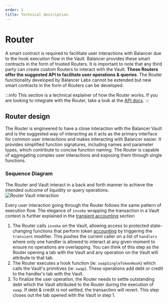 ```yaml
---
order: 1
title: Technical description
---
```


# Router
A smart contract is required to facilitate user interactions with Balancer due to the hook execution flow in the Vault. Balancer provides these smart contracts in the form of trusted Routers. It is important to note that any third party can create custom Routers to interact with the Vault. **These Routers offer the suggested API to facilitate user operations & queries**. The Router functionality developed by Balancer Labs cannot be extended but new smart contracts in the form of Routers can be developed.

:::info
This section is a technical explainer of how the Router works. If you are looking to integrate with the Router, take a look at the [API docs](./overview.md).
:::

## Router design

The Router is engineered to have a close interaction with the Balancer Vault and is the suggested way of interacting as it acts as the primary interface for common user interactions and makes interacting with Balancer easier. It provides simplified function signatures, including names and parameter types, which contribute to concise function naming. The Router is capable of aggregating complex user interactions and exposing them through single functions.

### Sequence Diagram
The Router and Vault interact in a back and forth manner to achieve the intended outcome of liquidity or query operations.
![Router Vault interaction](/images/router-vault.png)

Every user interaction going through the Router follows the same pattern of execution flow. The elegance of `invoke` wrapping the transaction in a Vault context is further explained in the [transient accounting](../vault/features/transient-accounting.md) section

1. The Router calls `invoke` on the Vault, allowing access to protected state-changing functions that perform token [accounting](../vault/features/transient-accounting.md) by triggering the `transient` modifier. This pushes the current caller on a list of `handlers` where only one handler is allowed to interact at any given moment to ensure no operations are overlapping. You can think of this step as the Router opening a tab with the Vault and any operation on the Vault will attribute to that tab.
2. The Router executes a hook function (ie: `swapSingleTokenHook`) which calls the Vault's primitives (ie: `swap`). These operations add debt or credit to the handler's tab with the Vault. 
3. To finalize the user operation, the Router needs to settle outstanding debt which the Vault attributed to the Router during the execution of `swap`. If debt & credit is not settled, the transaction will revert. This step closes out the tab opened with the Vault in step 1.

